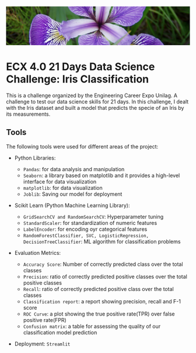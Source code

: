 ![pic](https://github.com/Odeyiany2/ECX-4.0-21-Days-Data-Science-Challenge/blob/main/dataset-cover.jpg)


# ECX 4.0 21 Days Data Science Challenge: Iris Classification

This is a challenge organized by the Engineering Career Expo Unilag. A challenge to test our data science skills for 21 days. 
In this challenge, I dealt with the Iris dataset and built a model that predicts the specie of an Iris by its measurements. 

## Tools 
The following tools were used for different areas of the project:
* Python Libraries:
  - `Pandas`: for data analysis and manipulation
  - `Seaborn`: a library based on matplotlib and it provides a high-level interface for data visualization
  - `matplotlib`: for data visualization
  - `Joblib`: Saving our model for deployment

* Scikit Learn (Python Machine Learning Library):
  - `GridSearchCV and RandomSearchCV`: Hyperparameter tuning
  - `StandardScaler`: for standardization of numeric features
  - `LabelEncoder`: for encoding oyr categorical features
  - `RandomForestClassifier, SVC, LogisticRegression, DecisionTreeClassifier`: ML algorithm for classification problems
  
* Evaluation Metrics:
  - `Accuracy Score`: Number of correctly predicted class over the total classes 
  - `Precision`: ratio of correctly predicted positive classes over the total positive classes
  - `Recall`: ratio of correctly predicted positive class over the total classes
  - `Classification report`: a report showing precision, recall and F-1 score 
  - `ROC Curve`: a plot showing the true positive rate(TPR) over false positive rate(FPR)
  - `Confusion matrix`: a table for assessing the quality of our classification model prediction
    
* Deployment: `Streamlit`
